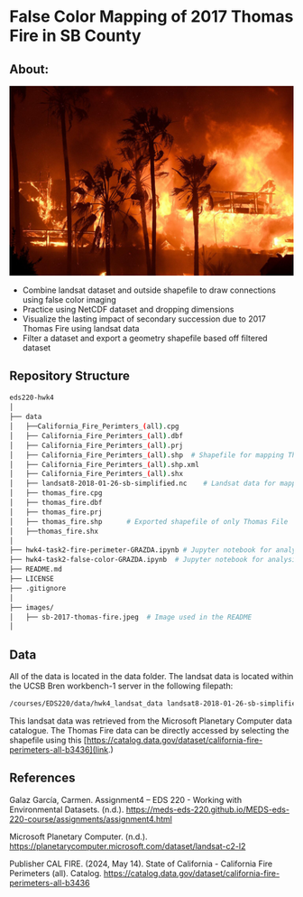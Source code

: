# False Color Mapping of 2017 Thomas Fire in SB County

## About: 


![images/sb-2017-thomas-fire.jpeg](images/sb-2017-thomas-fire.jpeg)

- Combine landsat dataset and outside shapefile to draw connections using false color imaging
- Practice using NetCDF dataset and dropping dimensions
- Visualize the lasting impact of secondary succession due to 2017 Thomas Fire using landsat data
- Filter a dataset and export a geometry shapefile based off filtered dataset

## Repository Structure

```bash
eds220-hwk4
│
├── data                        
│   ├──California_Fire_Perimters_(all).cpg
│   ├── California_Fire_Perimters_(all).dbf
│   ├── California_Fire_Perimters_(all).prj 
│   ├── California_Fire_Perimters_(all).shp  # Shapefile for mapping Thomas file
│   ├── California_Fire_Perimters_(all).shp.xml
│   ├── California_Fire_Perimters_(all).shx
│   ├── landsat8-2018-01-26-sb-simplified.nc    # Landsat data for mapping
│   ├── thomas_fire.cpg
│   ├── thomas_fire.dbf
│   ├── thomas_fire.prj
│   ├── thomas_fire.shp      # Exported shapefile of only Thomas File
│   ├──thomas_fire.shx
│
├── hwk4-task2-fire-perimeter-GRAZDA.ipynb # Jupyter notebook for analysis
├── hwk4-task2-false-color-GRAZDA.ipynb  # Jupyter notebook for analysis        
├── README.md  
├── LICENSE                      
├── .gitignore  
│
├── images/                       
│   ├── sb-2017-thomas-fire.jpeg  # Image used in the README
│                
```

## Data

All of the data is located in the data folder. The landsat data is located within the UCSB Bren workbench-1 server in the following filepath:
```bash
/courses/EDS220/data/hwk4_landsat_data landsat8-2018-01-26-sb-simplified.nc
```
This landsat data was retrieved from the Microsoft Planetary Computer data catalogue. The Thomas Fire data can be directly accessed by selecting the shapefile using this [https://catalog.data.gov/dataset/california-fire-perimeters-all-b3436](link.)

## References

Galaz García, Carmen. Assignment4 – EDS 220 - Working with Environmental Datasets. (n.d.). https://meds-eds-220.github.io/MEDS-eds-220-course/assignments/assignment4.html

Microsoft Planetary Computer. (n.d.). https://planetarycomputer.microsoft.com/dataset/landsat-c2-l2

Publisher CAL FIRE. (2024, May 14). State of California - California Fire Perimeters (all). Catalog. https://catalog.data.gov/dataset/california-fire-perimeters-all-b3436 

